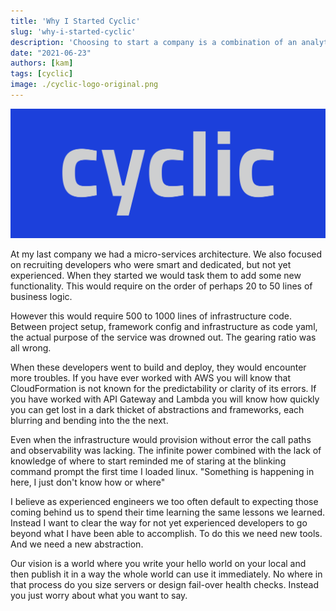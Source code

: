 ```yaml
---
title: 'Why I Started Cyclic'
slug: 'why-i-started-cyclic'
description: 'Choosing to start a company is a combination of an analytical and subjective decision. Commitment is required by both your head and your heart.'
date: "2021-06-23"
authors: [kam]
tags: [cyclic]
image: ./cyclic-logo-original.png
---
```

![Cyclic Logo (original)](./cyclic-logo-original.png)

At my last company we had a micro-services architecture. We also focused on recruiting developers who were smart and dedicated, but not yet experienced. When they started we would task them to add some new functionality. This would require on the order of perhaps 20 to 50 lines of business logic.

<!-- truncate -->

However this would require 500 to 1000 lines of infrastructure code. Between project setup, framework config and infrastructure as code yaml, the actual purpose of the service was drowned out. The gearing ratio was all wrong.

When these developers went to build and deploy, they would encounter more troubles. If you have ever worked with AWS you will know that CloudFormation is not known for the predictability or clarity of its errors. If you have worked with API Gateway and Lambda you will know how quickly you can get lost in a dark thicket of abstractions and frameworks, each blurring and bending into the the next.

Even when the infrastructure would provision without error the call paths and observability was lacking. The infinite power combined with the lack of knowledge of where to start reminded me of staring at the blinking command prompt the first time I loaded linux. "Something is happening in here, I just don't know how or where"

I believe as experienced engineers we too often default to expecting those coming behind us to spend their time learning the same lessons we learned. Instead I want to clear the way for not yet experienced developers to go beyond what I have been able to accomplish. To do this we need new tools. And we need a new abstraction.

Our vision is a world where you write your hello world on your local and then publish it in a way the whole world can use it immediately. No where in that process do you size servers or design fail-over health checks. Instead you just worry about what you want to say.

‍

‍
